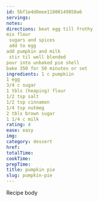 ```yaml
---
id: 5bf1e4d0eee11800149858a6
servings:
notes:
directions: beat egg till frothy
mix flour
 sugars and spices
 add to egg
add pumpkin and milk
 stir til well blended
pour into unbaked pie shell
bake 350 for 50 minutes or set
ingredients: 1 c pumpkiin
1 egg
3/4 c sugar
1 tbls (heaping) flour
1/2 tsp salt
1/2 tsp cinnamon
1/4 tsp nutmeg
2 tbls brown sugar
1 1/4 c milk
rating: 4
ease: easy
img:
category: dessert
href:
totalTime:
cookTime:
prepTime:
title: pumpkin pie
slug: pumpkin-pie
---
```

Recipe body